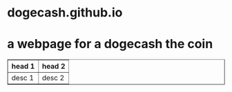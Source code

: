 # dogecash.github.io
# a webpage for a dogecash the coin
<html>
<title>LIST</title>


<table class="list" border=1>
<tr>
	<th>head 1</th>
	<th>head 2</th>
	</tr>
<tr>
	<td>desc 1</td>
	<td>desc 2</td>
	</tr>
</table>

